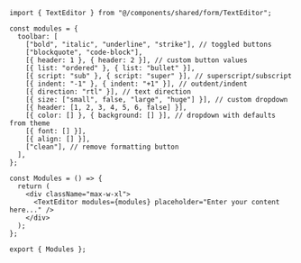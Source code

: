 ﻿```tsx
import { TextEditor } from "@/components/shared/form/TextEditor";

const modules = {
  toolbar: [
    ["bold", "italic", "underline", "strike"], // toggled buttons
    ["blockquote", "code-block"],
    [{ header: 1 }, { header: 2 }], // custom button values
    [{ list: "ordered" }, { list: "bullet" }],
    [{ script: "sub" }, { script: "super" }], // superscript/subscript
    [{ indent: "-1" }, { indent: "+1" }], // outdent/indent
    [{ direction: "rtl" }], // text direction
    [{ size: ["small", false, "large", "huge"] }], // custom dropdown
    [{ header: [1, 2, 3, 4, 5, 6, false] }],
    [{ color: [] }, { background: [] }], // dropdown with defaults from theme
    [{ font: [] }],
    [{ align: [] }],
    ["clean"], // remove formatting button
  ],
};

const Modules = () => {
  return (
    <div className="max-w-xl">
      <TextEditor modules={modules} placeholder="Enter your content here..." />
    </div>
  );
};

export { Modules };

```
